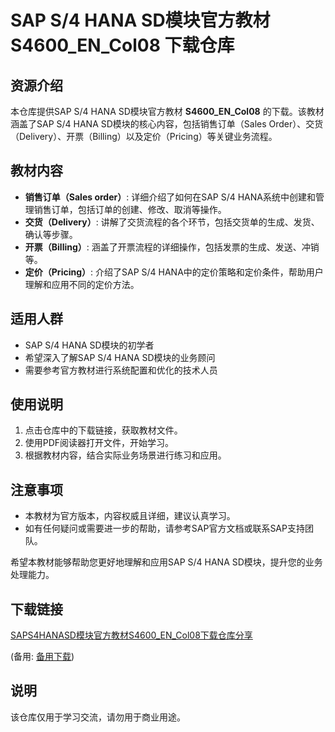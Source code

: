 # SAP S/4 HANA SD模块官方教材 S4600_EN_Col08 下载仓库

## 资源介绍

本仓库提供SAP S/4 HANA SD模块官方教材 **S4600_EN_Col08** 的下载。该教材涵盖了SAP S/4 HANA SD模块的核心内容，包括销售订单（Sales Order）、交货（Delivery）、开票（Billing）以及定价（Pricing）等关键业务流程。

## 教材内容

- **销售订单（Sales order）**: 详细介绍了如何在SAP S/4 HANA系统中创建和管理销售订单，包括订单的创建、修改、取消等操作。
- **交货（Delivery）**: 讲解了交货流程的各个环节，包括交货单的生成、发货、确认等步骤。
- **开票（Billing）**: 涵盖了开票流程的详细操作，包括发票的生成、发送、冲销等。
- **定价（Pricing）**: 介绍了SAP S/4 HANA中的定价策略和定价条件，帮助用户理解和应用不同的定价方法。

## 适用人群

- SAP S/4 HANA SD模块的初学者
- 希望深入了解SAP S/4 HANA SD模块的业务顾问
- 需要参考官方教材进行系统配置和优化的技术人员

## 使用说明

1. 点击仓库中的下载链接，获取教材文件。
2. 使用PDF阅读器打开文件，开始学习。
3. 根据教材内容，结合实际业务场景进行练习和应用。

## 注意事项

- 本教材为官方版本，内容权威且详细，建议认真学习。
- 如有任何疑问或需要进一步的帮助，请参考SAP官方文档或联系SAP支持团队。

希望本教材能够帮助您更好地理解和应用SAP S/4 HANA SD模块，提升您的业务处理能力。

## 下载链接
[SAPS4HANASD模块官方教材S4600_EN_Col08下载仓库分享](https://pan.quark.cn/s/03cc0f201aff) 

(备用: [备用下载](https://pan.baidu.com/s/1KCowCt-N_VMLFA3FZVzWyg?pwd=1234))

## 说明

该仓库仅用于学习交流，请勿用于商业用途。
